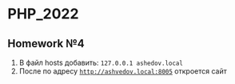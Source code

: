 # PHP_2022
## Homework №4
1. В файл hosts добавить: <code>127.0.0.1 ashedov.local</code>
2. После по адресу <code>http://ashvedov.local:8005</code> откроется сайт
